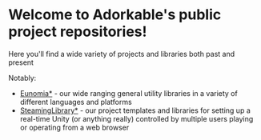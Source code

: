 # Welcome to Adorkable's public project repositories!

Here you'll find a wide variety of projects and libraries both past and present

Notably:
* [Eunomia*](https://github.com/Adorkable?q=eunomia&type=all&language=&sort=) - our wide ranging general utility libraries in a variety of different languages and platforms
* [SteamingLibrary*](https://github.com/Adorkable?q=streaming&type=all&language=&sort=) - our project templates and libraries for setting up a real-time Unity (or anything really) controlled by multiple users playing or operating from a web browser 
